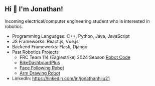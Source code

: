## Hi 👋 I'm Jonathan!

Incoming electrical/computer engineering student who is interested in robotics.

- Programming Languages: C++, Python, Java, JavaScript
- JS Frameworks: React.js, Vue.js
- Backend Frameworks: Flask, Django
- Past Robotics Projects
  - FRC Team 114 (Eaglestrike) 2024 Season [Robot Code](https://github.com/jonathanhliu21/2024-RobotCode)
  - [BikeDashboardPlus](https://github.com/jonathanhliu21/BikeDashboardPlus)
  - [Face Following Robot](https://github.com/jonathanhliu21/FaceFollower)
  - [Arm Drawing Robot](https://github.com/jonathanhliu21/arm_drawer)
- LinkedIn: https://linkedin.com/in/jonathanhliu21
